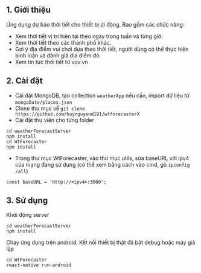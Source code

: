 ## 1. Giới thiệu
  Ứng dụng dự báo thời tiết cho thiết bị di động.
  Bao gồm các chức năng:
   - Xem thời tiết vị trí hiện tại theo ngày trong tuần và từng giờ.
   - Xem thời tiết theo các thành phố khác.
   - Gợi ý địa điểm vui chơi dựa theo thời tiết, người dùng có thể thực hiện bình luận và đánh giá địa điểm đó.
   - Xem tin tức thời tiết từ vov.vn

## 2. Cài đặt 
  - Cài đặt MongoDB, tạo collection `weatherApp` nếu cần, import dữ liệu từ `mongoData/places.json`
  - Clone thư mục về
  ```` git clone https://github.com/huynguyend191/wtforecasterX ````
  - Cài đặt thư viện cho từng folder
  ````
  cd weatherForecastServer
  npm install
  cd WtForecaster
  npm install
  ````
  - Trong thư mục WtForecaster, vào thư mục utils, sửa baseURL với ipv4 của mạng đang sử dụng (có thể xem bằng cách vào cmd, gõ `ipconfig /all`)
  ````
  const baseURL = 'http://<ipv4>:3000';
  ````

## 3. Sử dụng
  Khởi động server
  ````
  cd weatherForecastServer
  npm install
  ````
  Chạy ứng dụng trên android: Kết nối thiết bị thật đã bật debug hoặc máy giả lập
  ````
  cd WtForecaster
  react-native run-android
  ````